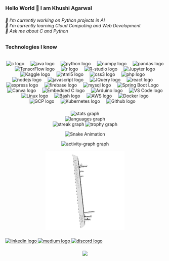 ### Hello World 👋 I am Khushi Agarwal
<h6 align="left">
🔭 I’m currently working on Python projects in AI<br>🌱 I’m currently learning Cloud Computing and Web Development<br> 💬 Ask me about C and Python</h6>

### Technologies I know
<br clear="both">

<div align="center">
  <img src="https://cdn.jsdelivr.net/gh/devicons/devicon/icons/c/c-original.svg" height="40" alt="c logo"  />
  <img width="12" />
  <img src="https://cdn.jsdelivr.net/gh/devicons/devicon/icons/java/java-original-wordmark.svg" height="40" alt="java logo"  />
  <img width="12" />
  <img src="https://cdn.jsdelivr.net/gh/devicons/devicon/icons/python/python-original-wordmark.svg" height="40" alt="python logo"  />
  <img width="12" />
  <img src="https://cdn.jsdelivr.net/gh/devicons/devicon/icons/numpy/numpy-original-wordmark.svg" height="40" alt="numpy logo"  />
  <img width="12" />
  <img src="https://cdn.jsdelivr.net/gh/devicons/devicon/icons/pandas/pandas-original-wordmark.svg" height="40" alt="pandas logo"  />
  <img width="12" />
  <img src="https://cdn.jsdelivr.net/gh/devicons/devicon/icons/tensorflow/tensorflow-original-wordmark.svg" height="40" alt="TensorFlow logo" />
  <img width="12" />
  <img src="https://cdn.jsdelivr.net/gh/devicons/devicon/icons/r/r-original.svg" height="40" alt="r logo"  />
  <img width="12" /> 
    <img src="https://cdn.jsdelivr.net/gh/devicons/devicon/icons/rstudio/rstudio-original.svg" height="40" alt="R-studio logo"  />
  <img width="12" />
          
  <img src="https://cdn.jsdelivr.net/gh/devicons/devicon/icons/jupyter/jupyter-original-wordmark.svg" height="40" alt="Jupyter logo" />
  <img width="12" />
  <img src="https://cdn.jsdelivr.net/gh/devicons/devicon/icons/kaggle/kaggle-original-wordmark.svg" height="40" alt="Kaggle logo"  />
  <img width="12" />
  <img src="https://cdn.jsdelivr.net/gh/devicons/devicon/icons/html5/html5-original-wordmark.svg" height="40" alt="html5 logo"  />
  <img width="12" />
  <img src="https://cdn.jsdelivr.net/gh/devicons/devicon/icons/css3/css3-original-wordmark.svg" height="40" alt="css3 logo"  />
  <img width="12" />
  <img src="https://cdn.jsdelivr.net/gh/devicons/devicon/icons/php/php-original.svg" height="40" alt="php logo"  />
  <img width="12" />
  <img src="https://cdn.jsdelivr.net/gh/devicons/devicon/icons/nodejs/nodejs-original-wordmark.svg" height="40" alt="nodejs logo"  />
  <img width="12" />
  <img src="https://cdn.jsdelivr.net/gh/devicons/devicon/icons/javascript/javascript-original.svg" height="40" alt="javascript logo"  />
  <img width="12" />
  <img src="https://cdn.jsdelivr.net/gh/devicons/devicon/icons/jquery/jquery-original-wordmark.svg" height="40" alt="JQuery logo"  />
  <img width="12" /> 
  <img src="https://cdn.jsdelivr.net/gh/devicons/devicon/icons/react/react-original-wordmark.svg" height="40" alt="react logo"  />
  <img width="12" />
  <img src="https://cdn.jsdelivr.net/gh/devicons/devicon/icons/express/express-original-wordmark.svg" height="40" alt="express logo"  />
  <img width="12" />
  <img src="https://cdn.jsdelivr.net/gh/devicons/devicon/icons/firebase/firebase-plain-wordmark.svg" height="40" alt="firebase logo"  />
  <img width="12" />
  <img src="https://cdn.jsdelivr.net/gh/devicons/devicon/icons/mysql/mysql-original-wordmark.svg" height="40" alt="mysql logo"  />
  <img width="12" />
  <img src="https://cdn.jsdelivr.net/gh/devicons/devicon/icons/spring/spring-original-wordmark.svg" height="40" alt="Spring Boot Logo" />
  <img width="12" />
  <img src="https://cdn.jsdelivr.net/gh/devicons/devicon/icons/canva/canva-original.svg" height="40" alt="Canva logo"  />
  <img width="12" />
  <img src="https://cdn.jsdelivr.net/gh/devicons/devicon/icons/embeddedc/embeddedc-original.svg" height="40" alt="Embedded C logo"  />
  <img width="12" />
  <img src="https://cdn.jsdelivr.net/gh/devicons/devicon/icons/arduino/arduino-original-wordmark.svg" height="40" alt="Arduino logo"  />
  <img width="12" /> 
  <img src="https://cdn.jsdelivr.net/gh/devicons/devicon/icons/vscode/vscode-original-wordmark.svg" height="40" alt="VS Code logo"  />
  <img width="12" />
   <img src="https://cdn.jsdelivr.net/gh/devicons/devicon/icons/linux/linux-original.svg" height="40" alt="Linux logo"  />
  <img width="12" />          
 <img src="https://cdn.jsdelivr.net/gh/devicons/devicon/icons/bash/bash-original.svg" height="40" alt="Bash logo" />
  <img width="12" />
  <img src="https://cdn.jsdelivr.net/gh/devicons/devicon/icons/amazonwebservices/amazonwebservices-original-wordmark.svg" height="40" alt="AWS logo"  />
  <img width="12" />
  <img src="https://cdn.jsdelivr.net/gh/devicons/devicon/icons/docker/docker-original-wordmark.svg" height="40" alt="Docker logo"  />
  <img width="12" />
  <img src="https://cdn.jsdelivr.net/gh/devicons/devicon/icons/googlecloud/googlecloud-original-wordmark.svg" height="40" alt="GCP logo"  />
  <img width="12" />
  <img src="https://cdn.jsdelivr.net/gh/devicons/devicon/icons/kubernetes/kubernetes-plain-wordmark.svg" height="40" alt="Kubernetes logo"  />
  <img width="12" />
  <img src="https://cdn.jsdelivr.net/gh/devicons/devicon/icons/github/github-original-wordmark.svg" height="40" alt="Github logo"  />
  <img width="12" />
                 
</div>

###

###

<div align="center">
  <img src="https://github-readme-stats.vercel.app/api?username=khushiiagarwal&hide_title=false&hide_rank=true&show_icons=true&include_all_commits=true&count_private=true&disable_animations=false&theme=cobalt&locale=en&hide_border=false&order=1" height="150" alt="stats graph"  /> <br>
  <img src="https://github-readme-stats.vercel.app/api/top-langs?username=khushiiagarwal&locale=en&hide_title=false&layout=compact&card_width=320&langs_count=8&theme=cobalt&hide_border=false&order=2" height="150" alt="languages graph"  /><br>
  <img src="https://streak-stats.demolab.com?user=khushiiagarwal&locale=en&mode=daily&theme=cobalt&hide_border=false&border_radius=5&order=3" height="150" alt="streak graph"  />
  <img src="https://github-profile-trophy.vercel.app?username=khushiiagarwal&theme=discord&column=6&row=1&margin-w=8&margin-h=8&no-bg=false&no-frame=false&order=4" height="150" alt="trophy graph"  />
  <!--START_SECTION:snake-->
  
  ![Snake Animation](https://github.com/KhushiiAgarwal/KhushiiAgarwal/blob/output/github-contribution-grid-snake.svg)  
<!--END_SECTION:snake-->

  <img src="https://github-readme-activity-graph.vercel.app/graph?username=khushiiagarwal&radius=16&theme=monokai&area=true&order=6" height="300" alt="activity-graph graph"  />
<!-- <img src="https://github-contributor-stats.vercel.app/api?username=KhushiiAgarwal&combine_all_yearly_contributions=true&limit=3&radius=16&theme=cobalt&area=true&order=5" height="100" alt="activity-graph graph"  /> -->
</div>
<div align="center">

![](KhushiiAgarwal-2023.gif)
</div>

  ###

<div align="left">
  <a href="https://www.linkedin.com/in/khushi-agarwal-a68090230/" target="_blank">
    <img src="https://raw.githubusercontent.com/maurodesouza/profile-readme-generator/master/src/assets/icons/social/linkedin/default.svg" width="52" height="40" alt="linkedin logo"  />
  </a>
  <a href="https://medium.com/@akhushiagarwal" target="_blank">
    <img src="https://raw.githubusercontent.com/maurodesouza/profile-readme-generator/master/src/assets/icons/social/medium/default.svg" width="52" height="40" alt="medium logo"  />
  </a>
  <a href="donutaskmyname" target="_blank">
    <img src="https://raw.githubusercontent.com/maurodesouza/profile-readme-generator/master/src/assets/icons/social/discord/default.svg" width="52" height="40" alt="discord logo"  />
  </a>
</div>

###

<div align="center">
  <img src="https://profile-counter.glitch.me/khushiiagarwal/count.svg?"  />
</div>

###

